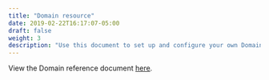 ```yaml
---
title: "Domain resource"
date: 2019-02-22T16:17:07-05:00
draft: false
weight: 3
description: "Use this document to set up and configure your own Domain YAML file."
---
```


View the Domain reference document [here](https://github.com/oracle/weblogic-kubernetes-operator/blob/release/3.4/documentation/domains/Domain.md).
